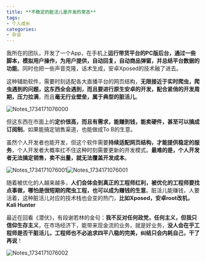 ```yaml
---
title: **不稳定的脏活儿是开发的常态**
tags:
- 个人成长
categories:
- 杂谈
---
```




我所在的团队，开发了一个App，在手机上**运行带货平台的PC版后台，通过一些脚本，模拟用户操作，为用户提供，自动回复，自动商品弹窗，并总结平台数据的功能**。同时也把一些声音克隆，话术生成，安卓Xposed的技术融了进去。

这种辅助软件，需要时刻适配各大直播平台的网页结构，**无限接近于实时爬虫，爬虫遇到的问题，这东西全会遇到，而且要进行原生安卓的开发，配合紧俏的开发周期，压力拉满**，而且**毫无行业壁垒，属于典型的脏活儿**。

![Notes_1734171076000](https://cdn.fangyuanxiaozhan.com/assets/1735377258747GdZEFfSY.jpeg)

但这东西在市面上的**定价很高，而且有需求，能赚到钱，能卖硬件，甚至可以搞成订阅制**。如果能搞定销售渠道，也能做成To B的生意。

虽然个人开发者也能开发，但这个软件需要**持续适配网页结构，才能提供稳定的服务**，个人开发者大概率扛不住这种时刻需要更新的开发模式。**最难的是，个人开发者无法搞定销售，卖不出量，就无法覆盖开发成本**。

![Notes_1734171076001](https://cdn.fangyuanxiaozhan.com/assets/1735377274171GXkN3zAe.jpeg)![Notes_1734171076001](/Users/zhaoolee/Downloads/Notes_1734171076001.jpeg)


随着被优化的人越来越多，**人们会体会到真正的工程师红利，被优化的工程师要找点事做，哪怕是很短期的爬虫工程，也可以成为赚钱的生意**。脏活儿能赚钱，人要活着，这种脏活儿对应的技术栈也会变的热门，**比如Xposed，安卓root改机，Kali Hunter**

最近在回看《潜伏》，有段谢若林的金句：**我不反对任何政党，任何主义，但我只信仰生存主义**，在市场经济下，能带来现金流的业务，就是好业务，**没人会在乎工程师是否干脏活儿，工程师也不必追求四平八稳的完美，纠结只会内耗自己，干了再说**！

![Notes_1734171076002](https://cdn.fangyuanxiaozhan.com/assets/17353772898852jCfAYrc.jpeg)
